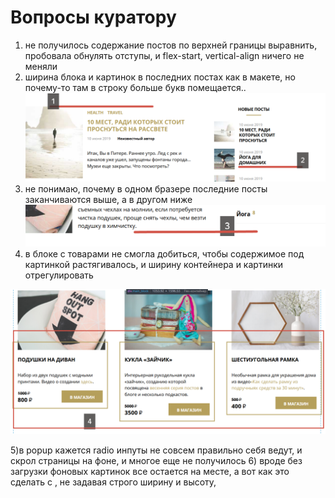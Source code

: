 # Вопросы куратору #
1) не получилось содержание постов по верхней границы выравнить, пробовала обнулять отступы, и flex-start, vertical-align ничего не меняли
2) ширина блока и картинок в последних постах как в макете, но почему-то там в строку больше букв помещается..
   ![Alt text](screens/image.png)
3) не понимаю, почему в одном бразере последние посты заканчиваются выше, а в другом ниже
   ![Alt text](screens/image1.png)
4) в блоке с товарами не смогла добиться, чтобы содержимое под картинкой растягивалось, и ширину контейнера и картинки отрегулировать

![Alt text](screens/image2.png)

5)в popup кажется radio инпуты не совсем правильно себя ведут, и скрол страницы на фоне, и многое еще не получилось
6) вроде без загрузки фоновых картинок все остается на месте, а вот как это сделать с <img>, не задавая строго ширину и высоту, 
